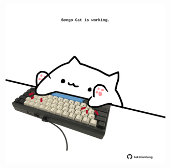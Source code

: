 <!-- built at 06/06/2022, 15:01:08 UTC -->
<p align="center">
  <img width="500" height="500" src="./ReadmeImage.svg">
</p>
